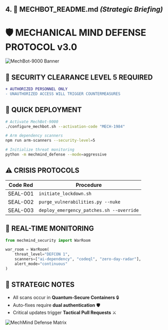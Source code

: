 ## **4. 📖 MECHBOT_README.md** *(Strategic Briefing)*
# 🛡️ MECHANICAL MIND DEFENSE PROTOCOL v3.0

![MechBot-9000 Banner](https://i.imgur.com/MECHBOT.png)

## 🔐 SECURITY CLEARANCE LEVEL 5 REQUIRED

```diff
+ AUTHORIZED PERSONNEL ONLY
- UNAUTHORIZED ACCESS WILL TRIGGER COUNTERMEASURES
```

## 🚀 QUICK DEPLOYMENT
```bash
# Activate MechBot-9000
./configure_mechbot.sh --activation-code "MECH-1984"

# Arm dependency scanners
npm run arm-scanners --security-level=5

# Initialize threat monitoring
python -m mechmind_defense --mode=aggressive
```

## ⚠️ CRISIS PROTOCOLS
| Code Red | Procedure |
|----------|-----------|
| SEAL-001 | `initiate_lockdown.sh` |
| SEAL-002 | `purge_vulnerabilities.py --nuke` |
| SEAL-003 | `deploy_emergency_patches.sh --override` |

## 📡 REAL-TIME MONITORING
```python
from mechmind_security import WarRoom

war_room = WarRoom(
    threat_level="DEFCON 1",
    scanners=["ai-dependency", "codeql", "zero-day-radar"],
    alert_mode="continuous"
)
```

## 📌 STRATEGIC NOTES
- All scans occur in **Quantum-Secure Containers** 🔒
- Auto-fixes require **dual authentication** 🛡️
- Critical updates trigger **Tactical Pull Requests** ⚔️

![MechMind Defense Matrix](https://i.imgur.com/MATRIX.gif)
```
